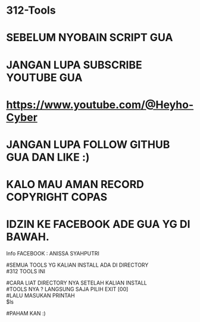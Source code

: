 # 312-Tools
# SEBELUM NYOBAIN SCRIPT GUA
# JANGAN LUPA SUBSCRIBE YOUTUBE GUA 
# https://www.youtube.com/@Heyho-Cyber
# JANGAN LUPA FOLLOW GITHUB GUA DAN LIKE :)
# KALO MAU AMAN RECORD COPYRIGHT COPAS
# IDZIN KE FACEBOOK ADE GUA YG DI BAWAH.

Info FACEBOOK : ANISSA SYAHPUTRI 

#SEMUA TOOLS YG KALIAN INSTALL ADA DI DIRECTORY                                      
#312 TOOLS INI                                                 

#CARA LIAT DIRECTORY NYA SETELAH KALIAN INSTALL                     
#TOOLS NYA ? LANGSUNG SAJA PILIH EXIT [00]                                            
#LALU MASUKAN PRINTAH                                                  
$ls                                                    

#PAHAM KAN :)                            
